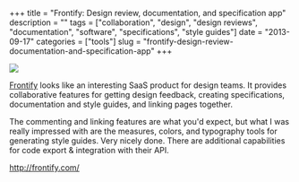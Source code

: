 +++
title = "Frontify: Design review, documentation, and specification app"
description = ""
tags = ["collaboration", "design", "design reviews", "documentation", "software", "specifications", "style guides"]
date = "2013-09-17"
categories = ["tools"]
slug = "frontify-design-review-documentation-and-specification-app"
+++


<div class="tool-screenshot mb1"><a href="http://frontify.com/"><img id='bluga-thumbnail-2850' class='bluga-thumbnail custom' src='http://media.konigi.com/bluga/
wt5238f10c9c93d_custom.jpg'/></a></div><p><a href="http://frontify.com/">Frontify</a> looks like an interesting SaaS product for design teams. It provides collaborative features for getting design feedback, creating specifications, documentation and style guides, and linking pages together.</p>

<p>The commenting and linking features are what you'd expect, but what I was really impressed with are the measures, colors, and typography tools for generating style guides. Very nicely done. There are additional capabilities for code export &amp; integration with their API.</p>

  
<p><a href="http://frontify.com/">http://frontify.com/</a></p>
      
